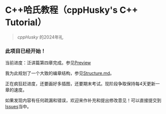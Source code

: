 # C++哈氏教程（cppHusky's C++ Tutorial）

> *cppHusky* 的2024年礼

### 此项目已经开始！

当前进度：泛讲篇第四章完成。参见[Preview](https://github.com/cppHusky/cppHusky-cpp-Tutorial/releases/tag/Preview)

我为此规划了一个大致的编章结构，参见[Structure.md](https://github.com/cppHusky/cppHusky-cpp-Tutorial/blob/main/Edition2/Structure.md)。

正在疯狂赶进度，还要画好多插图，还要期末考试。现阶段争取保持每4天更新一章的速度。

如果发现内容有任何疏漏和错误，欢迎来作补充和提出修改意见！可以直接提交到[Issues](https://github.com/cppHusky/cppHusky-cpp-Tutorial/issues)当中。
